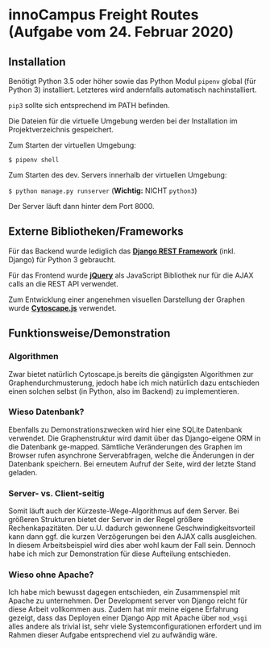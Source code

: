 # innoCampus Freight Routes (Aufgabe vom 24. Februar 2020)

## Installation
Benötigt Python 3.5 oder höher sowie das Python Modul `pipenv` global (für Python 3) installiert. 
Letzteres wird andernfalls automatisch nachinstalliert.

`pip3` sollte sich entsprechend im PATH befinden.

Die Dateien für die virtuelle Umgebung werden bei der Installation im Projektverzeichnis gespeichert.

Zum Starten der virtuellen Umgebung:

```$ pipenv shell```

Zum Starten des dev. Servers innerhalb der virtuellen Umgebung:

```$ python manage.py runserver``` 
(**Wichtig:** NICHT `python3`)

Der Server läuft dann hinter dem Port 8000.


## Externe Bibliotheken/Frameworks

Für das Backend wurde lediglich das [**Django REST Framework**](https://www.django-rest-framework.org/) (inkl. Django) für Python 3 gebraucht.

Für das Frontend wurde [**jQuery**](https://jquery.com/) als JavaScript Bibliothek nur für die AJAX calls an die REST API verwendet.

Zum Entwicklung einer angenehmen visuellen Darstellung der Graphen wurde [**Cytoscape.js**](https://js.cytoscape.org/) verwendet.


## Funktionsweise/Demonstration

### Algorithmen
Zwar bietet natürlich Cytoscape.js bereits die gängigsten Algorithmen zur Graphendurchmusterung,
jedoch habe ich mich natürlich dazu entschieden einen solchen selbst (in Python, also im Backend) zu implementieren.

### Wieso Datenbank?
Ebenfalls zu Demonstrationszwecken wird hier eine SQLite Datenbank verwendet.
Die Graphenstruktur wird damit über das Django-eigene ORM in die Datenbank ge-mapped.
Sämtliche Veränderungen des Graphen im Browser rufen asynchrone Serverabfragen, 
welche die Änderungen in der Datenbank speichern.
Bei erneutem Aufruf der Seite, wird der letzte Stand geladen.

### Server- vs. Client-seitig
Somit läuft auch der Kürzeste-Wege-Algorithmus auf dem Server.
Bei größeren Strukturen bietet der Server in der Regel größere Rechenkapazitäten.
Der u.U. dadurch gewonnene Geschwindigkeitsvorteil kann dann ggf. die
kurzen Verzögerungen bei den AJAX calls ausgleichen.
In diesem Arbeitsbeispiel wird dies aber wohl kaum der Fall sein.
Dennoch habe ich mich zur Demonstration für diese Aufteilung entschieden.

### Wieso ohne Apache?
Ich habe mich bewusst dagegen entschieden, 
ein Zusammenspiel mit Apache zu unternehmen.
Der Development server von Django reicht für diese Arbeit vollkommen aus.
Zudem hat mir meine eigene Erfahrung gezeigt, 
dass das Deployen einer Django App mit Apache über `mod_wsgi` alles andere als trivial ist,
sehr viele Systemconfigurationen erfordert 
und im Rahmen dieser Aufgabe entsprechend viel zu aufwändig wäre.
